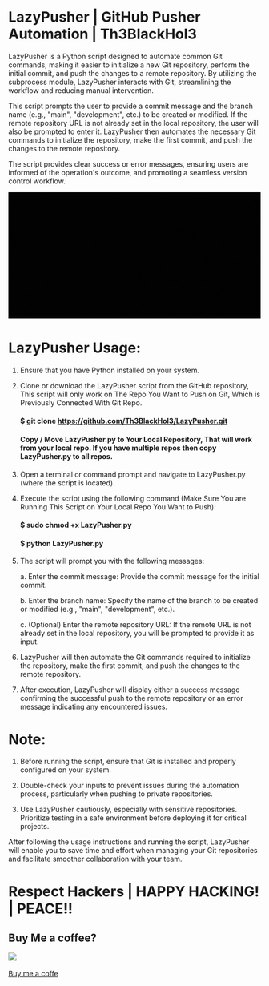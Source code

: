 # LazyPusher | GitHub Pusher Automation | Th3BlackHol3
LazyPusher is a Python script designed to automate common Git commands, making it easier to initialize a new Git repository, perform the initial commit, and push the changes to a remote repository. By utilizing the subprocess module, LazyPusher interacts with Git, streamlining the workflow and reducing manual intervention. 

This script prompts the user to provide a commit message and the branch name (e.g., "main", "development", etc.) to be created or modified. If the remote repository URL is not already set in the local repository, the user will also be prompted to enter it. LazyPusher then automates the necessary Git commands to initialize the repository, make the first commit, and push the changes to the remote repository.

The script provides clear success or error messages, ensuring users are informed of the operation's outcome, and promoting a seamless version control workflow.

<p align="center">
  <img src="https://github.com/Th3BlackHol3/LazyPusher/blob/main/LazyCat%20-%20Th3BlackHol3%20Cover.gif">
</p>

# LazyPusher Usage:

1. Ensure that you have Python installed on your system.

2. Clone or download the LazyPusher script from the GitHub repository, This script will only work on The Repo You Want to Push on Git, Which is Previously Connected With Git Repo.

      #### $ git clone https://github.com/Th3BlackHol3/LazyPusher.git
      #### Copy / Move LazyPusher.py to Your Local Repository, That will work from your local repo. If you have multiple repos then copy LazyPusher.py to all repos.

4. Open a terminal or command prompt and navigate to LazyPusher.py (where the script is located).

5. Execute the script using the following command (Make Sure You are Running This Script on Your Local Repo You Want to Push):

      #### $ sudo chmod +x LazyPusher.py

      #### $ python LazyPusher.py

6. The script will prompt you with the following messages:

      a. Enter the commit message: Provide the commit message for the initial commit.

      b. Enter the branch name: Specify the name of the branch to be created or modified (e.g., "main", "development", etc.).

      c. (Optional) Enter the remote repository URL: If the remote URL is not already set in the local repository, you will be prompted to provide it as input.

7. LazyPusher will then automate the Git commands required to initialize the repository, make the first commit, and push the changes to the remote repository.

8. After execution, LazyPusher will display either a success message confirming the successful push to the remote repository or an error message indicating any encountered issues.

# Note:

1. Before running the script, ensure that Git is installed and properly configured on your system.

2. Double-check your inputs to prevent issues during the automation process, particularly when pushing to private repositories.

3. Use LazyPusher cautiously, especially with sensitive repositories. Prioritize testing in a safe environment before deploying it for critical projects.

After following the usage instructions and running the script, LazyPusher will enable you to save time and effort when managing your Git repositories and facilitate smoother collaboration with your team.

# Respect Hackers | HAPPY HACKING! | PEACE!!

## Buy Me a coffee?

<a href="https://www.buymeacoffee.com/Th3BlackHol3"><img src="https://i.ibb.co/4WczSJX/Th3-Black-Hol3.png" height="300" widght="300">

[Buy me a coffe](https://www.buymeacoffee.com/Th3BlackHol3)
